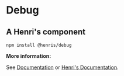 # Debug
## A Henri's component

```
npm install @henris/debug
```

**More information:**

See [Documentation](DOCS.md) or [Henri's Documentation](https://henris.style).